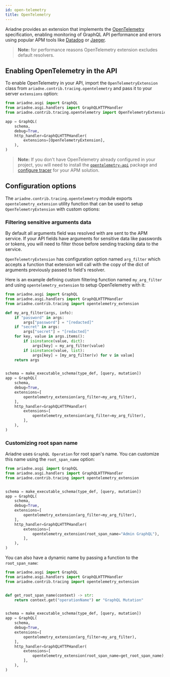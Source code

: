 ```yaml
---
id: open-telemetry
title: OpenTelemetry
---
```


Ariadne provides an extension that implements the [OpenTelemetry](https://opentelemetry.io/) specification, enabling monitoring of GraphQL API performance and errors using popular APM tools like [Datadog](https://www.datadoghq.com/) or [Jaeger](https://www.jaegertracing.io/).

> **Note:** for performance reasons OpenTelemetry extension excludes default resolvers.

## Enabling OpenTelemetry in the API

To enable OpenTelemetry in your API, import the `OpenTelemetryExtension` class from `ariadne.contrib.tracing.opentelemetry` and pass it to your server `extensions` option:

```python
from ariadne.asgi import GraphQL
from ariadne.asgi.handlers import GraphQLHTTPHandler
from ariadne.contrib.tracing.opentelemetry import OpenTelemetryExtension

app = GraphQL(
    schema,
    debug=True,
    http_handler=GraphQLHTTPHandler(
        extensions=[OpenTelemetryExtension],
    ),
)
```

> **Note:** If you don't have OpenTelemetry already configured in your project, you will need to install the [`opentelemetry-api`](https://github.com/open-telemetry/opentelemetry-python/tree/main/opentelemetry-api) package and [configure tracer](https://opentelemetry.io/docs/specs/otel/trace/sdk/) for your APM solution.

## Configuration options

The `ariadne.contrib.tracing.opentelemetry` module exports `opentelemetry_extension` utility function that can be used to setup `OpenTelemetryExtension` with custom options:

### Filtering sensitive arguments data

By default all arguments field was resolved with are sent to the APM service. If your API fields have arguments for sensitive data like passwords or tokens, you will need to filter those before sending tracking data to the service.

`OpenTelemetryExtension` has configuration option named `arg_filter` which accepts a function that extension will call with the copy of the dict of arguments previously passed to field's resolver.

Here is an example defining custom filtering function named `my_arg_filter` and using `opentelemetry_extension` to setup OpenTelemetry with it:

```python
from ariadne.asgi import GraphQL
from ariadne.asgi.handlers import GraphQLHTTPHandler
from ariadne.contrib.tracing import opentelemetry_extension

def my_arg_filter(args, info):
    if "password" in args:
        args["password"] = "[redacted]"
    if "secret" in args:
        args["secret"] = "[redacted]"
    for key, value in args.items():
        if isinstance(value, dict):
            args[key] = my_arg_filter(value)
        if isinstance(value, list):
            args[key] = [my_arg_filter(v) for v in value]
    return args


schema = make_executable_schema(type_def, [query, mutation])
app = GraphQL(
    schema,
    debug=True,
    extensions=[
        opentelemetry_extension(arg_filter=my_arg_filter),
    ],
    http_handler=GraphQLHTTPHandler(
        extensions=[
            opentelemetry_extension(arg_filter=my_arg_filter),
        ],
    ),
)
```

### Customizing root span name

Ariadne uses `GraphQL Operation` for root span's name. You can customize this name using the `root_span_name` option:

```python
from ariadne.asgi import GraphQL
from ariadne.asgi.handlers import GraphQLHTTPHandler
from ariadne.contrib.tracing import opentelemetry_extension


schema = make_executable_schema(type_def, [query, mutation])
app = GraphQL(
    schema,
    debug=True,
    extensions=[
        opentelemetry_extension(arg_filter=my_arg_filter),
    ],
    http_handler=GraphQLHTTPHandler(
        extensions=[
            opentelemetry_extension(root_span_name="Admin GraphQL"),
        ],
    ),
)
```

You can also have a dynamic name by passing a function to the `root_span_name`:

```python
from ariadne.asgi import GraphQL
from ariadne.asgi.handlers import GraphQLHTTPHandler
from ariadne.contrib.tracing import opentelemetry_extension


def get_root_span_name(context) -> str:
    return context.get("operationName") or "GraphQL Mutation"


schema = make_executable_schema(type_def, [query, mutation])
app = GraphQL(
    schema,
    debug=True,
    extensions=[
        opentelemetry_extension(arg_filter=my_arg_filter),
    ],
    http_handler=GraphQLHTTPHandler(
        extensions=[
            opentelemetry_extension(root_span_name=get_root_span_name),
        ],
    ),
)
```
